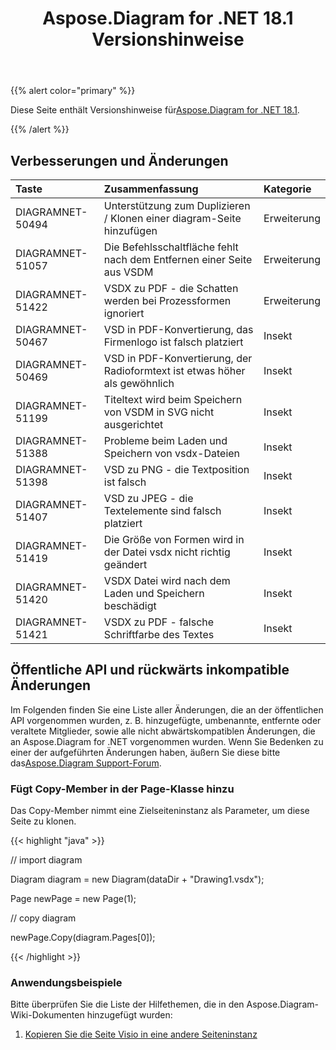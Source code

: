 ﻿---
title: Aspose.Diagram for .NET 18.1 Versionshinweise
type: docs
weight: 120
url: /de/net/aspose-diagram-for-net-18-1-release-notes/
---
{{% alert color="primary" %}} 

 Diese Seite enthält Versionshinweise für[Aspose.Diagram for .NET 18.1](https://www.nuget.org/packages/Aspose.Diagram/18.1.0).

{{% /alert %}} 
## **Verbesserungen und Änderungen**

|**Taste**|**Zusammenfassung**|**Kategorie**|
|:- |:- |:- |
|DIAGRAMNET-50494|Unterstützung zum Duplizieren / Klonen einer diagram-Seite hinzufügen|Erweiterung|
|DIAGRAMNET-51057|Die Befehlsschaltfläche fehlt nach dem Entfernen einer Seite aus VSDM|Erweiterung|
|DIAGRAMNET-51422|VSDX zu PDF - die Schatten werden bei Prozessformen ignoriert|Erweiterung|
|DIAGRAMNET-50467|VSD in PDF-Konvertierung, das Firmenlogo ist falsch platziert|Insekt|
|DIAGRAMNET-50469|VSD in PDF-Konvertierung, der Radioformtext ist etwas höher als gewöhnlich|Insekt|
|DIAGRAMNET-51199|Titeltext wird beim Speichern von VSDM in SVG nicht ausgerichtet|Insekt|
|DIAGRAMNET-51388|Probleme beim Laden und Speichern von vsdx-Dateien|Insekt|
|DIAGRAMNET-51398|VSD zu PNG - die Textposition ist falsch|Insekt|
|DIAGRAMNET-51407|VSD zu JPEG - die Textelemente sind falsch platziert|Insekt|
|DIAGRAMNET-51419|Die Größe von Formen wird in der Datei vsdx nicht richtig geändert|Insekt|
|DIAGRAMNET-51420|VSDX Datei wird nach dem Laden und Speichern beschädigt|Insekt|
|DIAGRAMNET-51421|VSDX zu PDF - falsche Schriftfarbe des Textes|Insekt|
## **Öffentliche API und rückwärts inkompatible Änderungen**
Im Folgenden finden Sie eine Liste aller Änderungen, die an der öffentlichen API vorgenommen wurden, z. B. hinzugefügte, umbenannte, entfernte oder veraltete Mitglieder, sowie alle nicht abwärtskompatiblen Änderungen, die an Aspose.Diagram for .NET vorgenommen wurden. Wenn Sie Bedenken zu einer der aufgeführten Änderungen haben, äußern Sie diese bitte das[Aspose.Diagram Support-Forum](https://forum.aspose.com/c/diagram/17).
### **Fügt Copy-Member in der Page-Klasse hinzu**
Das Copy-Member nimmt eine Zielseiteninstanz als Parameter, um diese Seite zu klonen.

{{< highlight "java" >}}

 // import diagram

Diagram diagram = new Diagram(dataDir + "Drawing1.vsdx");

Page newPage = new Page(1);

// copy diagram

newPage.Copy(diagram.Pages[0]);

{{< /highlight >}}
### **Anwendungsbeispiele**
Bitte überprüfen Sie die Liste der Hilfethemen, die in den Aspose.Diagram-Wiki-Dokumenten hinzugefügt wurden:

1. [Kopieren Sie die Seite Visio in eine andere Seiteninstanz](https://docs.aspose.com/diagram/net/retrieve-get-copy-and-insert-a-page/#copy-visio-page-to-another-page-instance)
